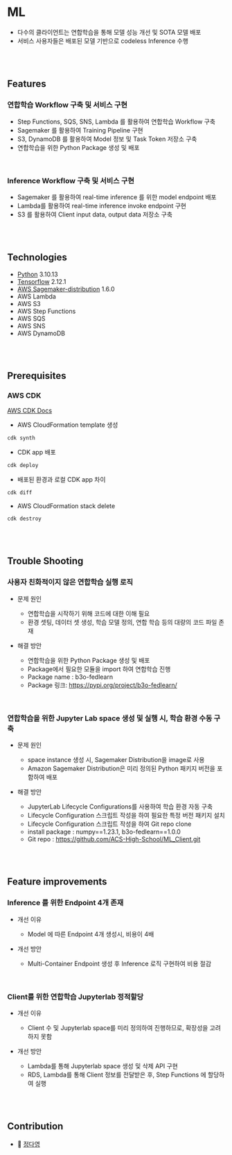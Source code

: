 # ML

- 다수의 클라이언트는 연합학습을 통해 모델 성능 개선 및 SOTA 모델 배포
- 서비스 사용자들은 배포된 모델 기반으로 codeless Inference 수행

<br>
<br>

## Features
### 연합학습 Workflow 구축 및 서비스 구현
- Step Functions, SQS, SNS, Lambda 를 활용하여 연합학습 Workflow 구축
- Sagemaker 를 활용하여 Training Pipeline 구현
- S3, DynamoDB 를 활용하여 Model 정보 및 Task Token 저장소 구축
- 연합학습을 위한 Python Package 생성 및 배포

<br>
  
### Inference Workflow 구축 및 서비스 구현
- Sagemaker 를 활용하여 real-time inference 를 위한 model endpoint 배포
- Lambda를 활용하여 real-time inference invoke endpoint 구현
- S3 를 활용하여 Client input data, output data 저장소 구축

<br>
<br>
 
## Technologies
- [Python](https://www.python.org/downloads/release/python-31013/) 3.10.13
- [Tensorflow](https://www.tensorflow.org/versions/r2.12/api_docs/python/tf?_gl=1*1m7gk30*_up*MQ..*_ga*NTAxMzMwMjkzLjE3MTM3NTQ0MjE.*_ga_W0YLR4190T*MTcxMzc1NDQyMS4xLjAuMTcxMzc1NDQ1My4wLjAuMA..) 2.12.1
- [AWS Sagemaker-distribution](https://github.com/aws/sagemaker-distribution/blob/main/build_artifacts/v1/v1.6/v1.6.0/RELEASE.md) 1.6.0
- AWS Lambda
- AWS S3
- AWS Step Functions
- AWS SQS
- AWS SNS
- AWS DynamoDB

<br>
<br>

## Prerequisites

### AWS CDK
[AWS CDK Docs](https://docs.aws.amazon.com/cdk/)

- AWS CloudFormation template 생성
```bash
cdk synth
```
- CDK app 배포
```bash
cdk deploy
```
- 배포된 환경과 로컬 CDK app 차이
```bash
cdk diff
```
- AWS CloudFormation stack delete
```bash
cdk destroy
```

<br>
<br>

## Trouble Shooting 
### 사용자 친화적이지 않은 연합학습 실행 로직
- 문제 원인
  - 연합학습을 시작하기 위해 코드에 대한 이해 필요
  - 환경 셋팅, 데이터 셋 생성, 학습 모델 정의, 연합 학습 등의 대량의 코드 파일 존재

- 해결 방안
  - 연합학습을 위한 Python Package 생성 및 배포
  - Package에서 필요한 모듈을 import 하여 연합학습 진행
  - Package name : b3o-fedlearn
  - Package 링크: https://pypi.org/project/b3o-fedlearn/

<br>

### 연합학습을 위한 Jupyter Lab space 생성 및 실행 시, 학습 환경 수동 구축
- 문제 원인
  - space instance 생성 시, Sagemaker Distribution을 image로 사용
  - Amazon Sagemaker Distribution은 미리 정의된 Python 패키지 버전을 포함하여 배포

- 해결 방안
  - JupyterLab Lifecycle Configurations를 사용하여 학습 환경 자동 구축
  - Lifecycle Configuration 스크립트 작성을 하여 필요한 특정 버전 패키지 설치
  - Lifecycle Configuration 스크립트 작성을 하여 Git repo clone
  - install package : numpy==1.23.1, b3o-fedlearn==1.0.0
  - Git repo : https://github.com/ACS-High-School/ML_Client.git

<br>
<br>

## Feature improvements
### Inference 를 위한 Endpoint 4개 존재
- 개선 이유
  - Model 에 따른 Endpoint 4개 생성시, 비용이 4배
  
- 개선 방안
  - Multi-Container Endpoint 생성 후 Inference 로직 구현하여 비용 절감
  
<br>

### Client를 위한 연합학습 Jupyterlab 정적할당
- 개선 이유
  - Client 수 및 Jupyterlab space를 미리 정의하여 진행하므로, 확장성을 고려하지 못함

- 개선 방안
  - Lambda를 통해 Jupyterlab space 생성 및 삭제 API 구현
  - RDS, Lambda를 통해 Client 정보를 전달받은 후, Step Functions 에 할당하여 실행

<br>
<br>


## Contribution
- 🫠 [정다영](https://github.com/Dayoung-Jung)
